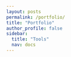 ```yaml
---
layout: posts
permalink: /portfolio/
title: "Portfolio"
author_profile: false
sidebar: 
  title: "Tools"
  nav: docs
---
```



